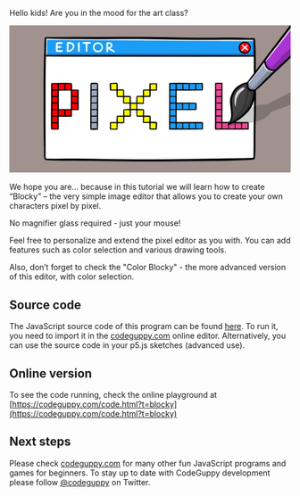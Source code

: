Hello kids! Are you in the mood for the art class?

![Image](thumb.png)

We hope you are... because in this tutorial we will learn how to create “Blocky” – the very simple image editor that allows you to create your own characters pixel by pixel.

No magnifier glass required - just your mouse!

Feel free to personalize and extend the pixel editor as you with. You can add features such as color selection and various drawing tools.

Also, don’t forget to check the "Color Blocky" - the more advanced version of this editor, with color selection.
 
## Source code 
The JavaScript source code of this program can be found [here](sketches/program.js). To run it, you need to import it in the [codeguppy.com](https://codeguppy.com) online editor. Alternatively, you can use the source code in your p5.js sketches (advanced use). 
## Online version 
To see the code running, check the online playground at [https://codeguppy.com/code.html?t=blocky](https://codeguppy.com/code.html?t=blocky) 
## Next steps 
Please check [codeguppy.com](https://codeguppy.com) for many other fun JavaScript programs and games for beginners. To stay up to date with CodeGuppy development please follow [@codeguppy](https://twitter.com/codeguppy) on Twitter.  
